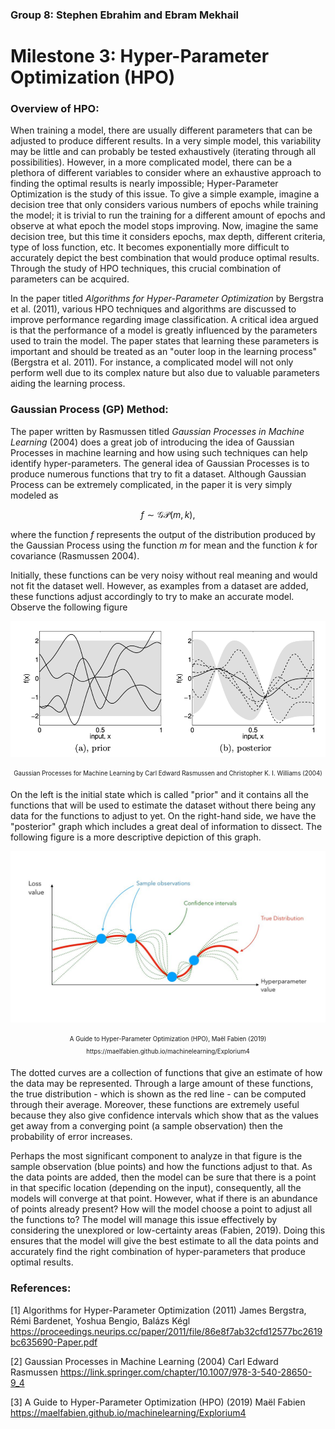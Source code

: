 ### Group 8: Stephen Ebrahim and Ebram Mekhail

# Milestone 3: Hyper-Parameter Optimization (HPO)

### Overview of HPO:

When training a model, there are usually different parameters that can be adjusted to produce different results. In a very simple model, this variability may be little and can probably be tested exhaustively (iterating through all possibilities). However, in a more complicated model, there can be a plethora of different variables to consider where an exhaustive approach to finding the optimal results is nearly impossible; Hyper-Parameter Optimization is the study of this issue. To give a simple example, imagine a decision tree that only considers various numbers of epochs while training the model; it is trivial to run the training for a different amount of epochs and observe at what epoch the model stops improving. Now, imagine the same decision tree, but this time it considers epochs, max depth, different criteria, type of loss function, etc. It becomes exponentially more difficult to accurately depict the best combination that would produce optimal results. Through the study of HPO techniques, this crucial combination of parameters can be acquired.

In the paper titled _Algorithms for Hyper-Parameter Optimization_ by Bergstra et al. (2011), various HPO techniques and algorithms are discussed to improve performance regarding image classification. A critical idea argued is that the performance of a model is greatly influenced by the parameters used to train the model. The paper states that learning these parameters is important and should be treated as an "outer loop in the learning process" (Bergstra et al. 2011). For instance, a complicated model will not only perform well due to its complex nature but also due to valuable parameters aiding the learning process.

### Gaussian Process (GP) Method:

The paper written by Rasmussen titled _Gaussian Processes in Machine Learning_ (2004) does a great job of introducing the idea of Gaussian Processes in machine learning and how using such techniques can help identify hyper-parameters. The general idea of Gaussian Processes is to produce numerous functions that try to fit a dataset. Although Gaussian Process can be extremely complicated, in the paper it is very simply modeled as

$$f ∼ \mathcal{GP}(m, k),$$

where the function $f$ represents the output of the distribution produced by the Gaussian Process using the function $m$ for mean and the function $k$ for covariance (Rasmussen 2004).

Initially, these functions can be very noisy without real meaning and would not fit the dataset well. However, as examples from a dataset are added, these functions adjust accordingly to try to make an accurate model. Observe the following figure

![Gaussian Processes](./GaussianProcesses.png)

<p align="center">
<sub><sup>Gaussian Processes for Machine Learning by Carl Edward Rasmussen and Christopher K. I. Williams (2004)</sup></sub>
</p>

On the left is the initial state which is called "prior" and it contains all the functions that will be used to estimate the dataset without there being any data for the functions to adjust to yet. On the right-hand side, we have the "posterior" graph which includes a great deal of information to dissect. The following figure is a more descriptive depiction of this graph.

![Posterior](./Posterior.png)

<p align="center">
<sub><sup>A Guide to Hyper-Parameter Optimization (HPO), Maël Fabien (2019)
https://maelfabien.github.io/machinelearning/Explorium4</sup></sub>
</p>

The dotted curves are a collection of functions that give an estimate of how the data may be represented. Through a large amount of these functions, the true distribution - which is shown as the red line - can be computed through their average. Moreover, these functions are extremely useful because they also give confidence intervals which show that as the values get away from a converging point (a sample observation) then the probability of error increases.

Perhaps the most significant component to analyze in that figure is the sample observation (blue points) and how the functions adjust to that. As the data points are added, then the model can be sure that there is a point in that specific location (depending on the input), consequently, all the models will converge at that point. However, what if there is an abundance of points already present? How will the model choose a point to adjust all the functions to? The model will manage this issue effectively by considering the unexplored or low-certainty areas (Fabien, 2019). Doing this ensures that the model will give the best estimate to all the data points and accurately find the right combination of hyper-parameters that produce optimal results.

### References:

[1] Algorithms for Hyper-Parameter Optimization (2011)
James Bergstra, Rémi Bardenet, Yoshua Bengio, Balázs Kégl
https://proceedings.neurips.cc/paper/2011/file/86e8f7ab32cfd12577bc2619bc635690-Paper.pdf

[2] Gaussian Processes in Machine Learning (2004)
Carl Edward Rasmussen
https://link.springer.com/chapter/10.1007/978-3-540-28650-9_4

[3] A Guide to Hyper-Parameter Optimization (HPO) (2019)
Maël Fabien
https://maelfabien.github.io/machinelearning/Explorium4
